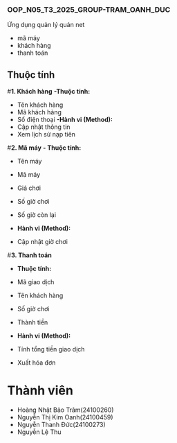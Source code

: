 ### OOP_N05_T3_2025_GROUP-TRAM_OANH_DUC
Ứng dụng quản lý quán net
- mã máy
- khách hàng
- thanh toán

## Thuộc tính
#**1. Khách hàng**
**-Thuộc tính:**
- Tên khách hàng
- Mã khách hàng
- Số điện thoại
**-Hành vi (Method):**
- Cập nhật thông tin
- Xem lịch sử nạp tiên
  
#**2. Mã máy**
 **- Thuộc tính:**
- Tên máy
- Mã máy
- Giá chơi
- Số giờ chơi
-	Số giờ còn lại
  
- **Hành vi (Method):**
-	Cập nhật giờ chơi
  
#**3. Thanh toán**
- **Thuộc tính:**
-	Mã giao dịch
-	Tên khách hàng
-	Số giờ chơi
-	Thành tiền
  
- **Hành vi (Method):**
-	Tính tổng tiền giao dịch
-	Xuất hóa đơn





# Thành viên
- Hoàng Nhật Bảo Trâm(24100260)
- Nguyễn Thị Kim Oanh(24100459)
- Nguyễn Thanh Đức(24100273)
- Nguyễn Lệ Thu
